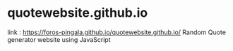 # quotewebsite.github.io
link : https://foros-pingala.github.io/quotewebsite.github.io/
Random Quote generator website using JavaScript
